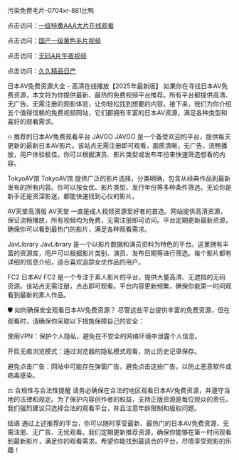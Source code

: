 
污染免费毛片-0704xr-881比鸭


点击访问：<a href="https://bered.pages.dev/">一级特黄AAA大片在线观看</a>

点击访问：<a href="https://rtj-3zo.pages.dev/">国产一级黄色毛片视频</a>

点击访问：<a href="https://vassv.pages.dev/">无码A片午夜视频</a>

点击访问：<a href="https://https://vassv.pages.dev/">久久精品日产</a>


日本AV免费资源大全 - 高清在线播放【2025年最新版】
如果你在寻找日本AV免费资源，本文将为你提供最新、最热的免费视频平台推荐。所有平台都提供高清、无广告、无需注册的观影体验，让你轻松找到想要的内容。接下来，我们为你介绍五个值得信赖的免费视频网站，它们都拥有丰富的日本AV资源，满足各种类型和喜好的观看需求。

🔥 推荐的日本AV免费观看平台
JAVGO
JAVGO 是一个备受欢迎的平台，提供每天更新的最新日本AV影片。该站点无需注册即可观看，画质清晰，无广告，流畅播放，用户体验极佳。你可以根据演员、影片类型或发布年份来快速筛选想看的内容。

TokyoAV馆
TokyoAV馆 提供广泛的影片选择，分类明确，包含从经典作品到最新发布的所有内容。你可以按女优、影片类型、发行年份等多种条件筛选。无论你是新手还是资深影迷，都能快速找到心仪的影片。

AV天堂高清版
AV天堂 一直是成人视频资源爱好者的首选。网站提供高清资源，保证流畅播放，所有视频均为免费，无需注册即可访问。平台定期更新最新资源，确保你可以看到最热门的影片，满足各种观看需求。

JavLibrary
JavLibrary 是一个以影片数据和演员资料为特色的平台。这里拥有丰富的资源库，用户可以根据影片类别、演员、发布日期等进行筛选。每个影片都有详细的信息介绍，适合喜欢追踪女优作品的用户。

FC2 日本AV
FC2 是一个专注于素人影片的平台，提供大量高清、无遮挡的无码资源。该站点无需注册，点击即可观看。平台内容更新频繁，确保你能第一时间观看到最新的素人作品。

🛡 如何确保安全观看日本AV免费资源？
尽管这些平台提供丰富的免费资源，但在观看时，请确保你采取以下措施保障自己的安全：

使用VPN：保护个人隐私，避免在不安全的网络环境中泄露个人信息。

开启无痕浏览模式：通过浏览器的隐私模式观看，防止历史记录保存。

避免点击广告：网站中可能存在弹窗广告，避免点击这些广告，以防止恶意软件或病毒感染。

⚖ 合规性与合法性提醒
请务必确保在合法的地区观看日本AV免费资源，并遵守当地的法律和规定。为了保护内容创作者的权益，支持正版资源是每位观众的责任。我们强烈建议只选择合法的观看平台，并且注意年龄限制和版权问题。

结语
通过上述推荐的平台，你可以随时享受最新、最热门的日本AV免费资源，无需注册、无广告、无忧观看。我们定期更新推荐资源，确保你能够在第一时间观看到最新影片，满足你的观看需求。希望你能找到最适合的平台，尽情享受观影的乐趣！




<span style="display:none;">[Canonical link](https://github.com/tn20250704/268124）</span>

